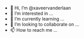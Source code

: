 - 👋 Hi, I’m @xaveervanderlaan
- 👀 I’m interested in ...
- 🌱 I’m currently learning ...
- 💞️ I’m looking to collaborate on ...
- 📫 How to reach me ...

<!---
xaveervanderlaan/xaveervanderlaan is a ✨ special ✨ repository because its `README.md` (this file) appears on your GitHub profile.
You can click the Preview link to take a look at your changes.
--->
